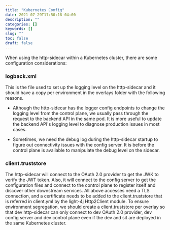 ```yaml
---
title: "Kubernetes Config"
date: 2021-07-29T17:50:18-04:00
description: ""
categories: []
keywords: []
slug: ""
toc: false
draft: false
---
```


When using the http-sidecar within a Kubernetes cluster, there are some configuration considerations: 

### logback.xml

This is the file used to set up the logging level on the http-sidecar and it should have a copy per environment in the overlays folder with the following reasons. 

* Although the http-sidecar has the logger config endpoints to change the logging level from the control plane, we usually pass through the request to the backend API in the same pod. It is more useful to update the backend API's logging level to diagnose production issues in most cases. 

* Sometimes, we need the debug log during the http-sidecar startup to figure out connectivity issues with the config server. It is before the control plane is available to manipulate the debug level on the sidecar.

### client.truststore

The http-sidecar will connect to the OAuth 2.0 provider to get the JWK to verify the JWT token. Also, it will connect to the config server to get the configuration files and connect to the control plane to register itself and discover other downstream services. All above accesses need a TLS connection, and a certificate needs to be added to the client.truststore that is referred in client.yml by the light-4j Http2Client module. To ensure environment segregation, we should create a client.truststore per overlay so that dev http-sidecar can only connect to dev OAuth 2.0 provider, dev config server and dev control plane even if the dev and sit are deployed in the same Kubernetes cluster.




